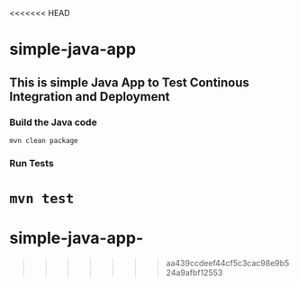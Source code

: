 <<<<<<< HEAD
# simple-java-app
## This is simple Java App to Test Continous Integration and Deployment

### Build the Java code
```mvn clean package```

### Run Tests
```mvn test```
=======
# simple-java-app-
>>>>>>> aa439ccdeef44cf5c3cac98e9b524a9afbf12553
